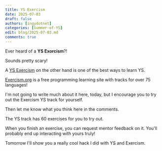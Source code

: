 ```yaml
---
title: YS Exercism
date: 2025-07-03
draft: false
authors: [ingydotnet]
categories: [Summer-of-YS]
edit: blog/2025-07-03.md
comments: true
---
```


Ever heard of a **YS Exorcism**?!

Sounds pretty scary!

A [YS Exercism](https://exercism.org/tracks/yamlscript) on the other hand is one
of the best ways to learn YS.

[Exercism.org](https://exercism.org) is a free programming learning site with
tracks for over 75 languages!

<!-- more -->


I'm not going to write much about it here, today, but I encourage you to try out
the Exercism YS track for yourself.

Then let me know what you think here in the comments.

The YS track has 60 exercises for you to try out.

When you finish an exercise, you can request mentor feedback on it.
You'll probably end up interacting with yours truly!

Tomorrow I'll show you a really cool hack I did with YS and Exercism.
